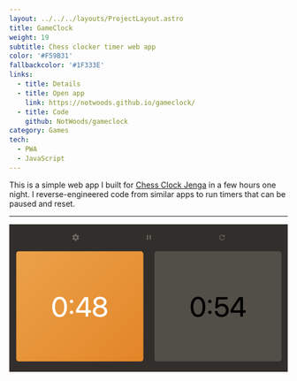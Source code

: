 ```yaml
---
layout: ../../../layouts/ProjectLayout.astro
title: GameClock
weight: 19
subtitle: Chess clocker timer web app
color: '#F59B31'
fallbackcolor: '#1F333E'
links:
  - title: Details
  - title: Open app
    link: https://notwoods.github.io/gameclock/
  - title: Code
    github: NotWoods/gameclock
category: Games
tech:
  - PWA
  - JavaScript
---
```


This is a simple web app I built for [Chess Clock Jenga](https://www.youtube.com/watch?v=YN_F9bNuF0I) in a few hours one night. I reverse-engineered code from similar apps to run timers that can be paused and reset.

---

![Screenshot showing two timers](screenshot.png)
